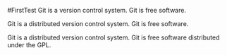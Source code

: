 #FirstTest
Git is a version control system.
Git is free software.

Git is a distributed version control system.
Git is free software.

Git is a distributed version control system.
Git is free software distributed under the GPL.
